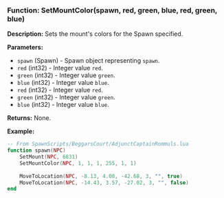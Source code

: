 ### Function: SetMountColor(spawn, red, green, blue, red, green, blue)

**Description:**
Sets the mount's colors for the Spawn specified.

**Parameters:**
- `spawn` (Spawn) - Spawn object representing `spawn`.
- `red` (int32) - Integer value `red`.
- `green` (int32) - Integer value `green`.
- `blue` (int32) - Integer value `blue`.
- `red` (int32) - Integer value `red`.
- `green` (int32) - Integer value `green`.
- `blue` (int32) - Integer value `blue`.

**Returns:** None.

**Example:**

```lua
-- From SpawnScripts/BeggarsCourt/AdjunctCaptainRommuls.lua
function spawn(NPC)
	SetMount(NPC, 6831)
	SetMountColor(NPC, 1, 1, 1, 255, 1, 1)
	
	MoveToLocation(NPC, -8.13, 4.00, -42.68, 3, "", true)
	MoveToLocation(NPC, -14.43, 3.57, -27.02, 3, "", false)
end
```
